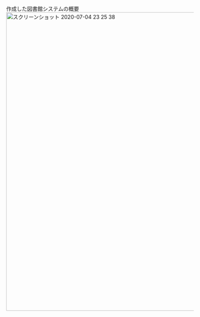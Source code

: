 作成した図書館システムの概要
<img width="800" alt="スクリーンショット 2020-07-04 23 25 38" src="https://user-images.githubusercontent.com/42495978/86514522-c714a680-be4d-11ea-811f-daf78e7054b5.png">
